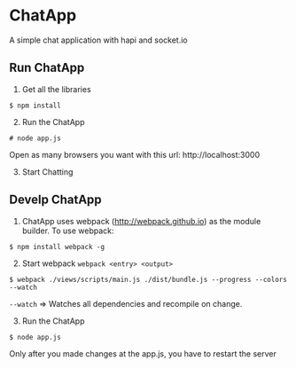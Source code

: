 # ChatApp
A simple chat application with hapi and socket.io



## Run ChatApp
1. Get all the libraries
```
$ npm install
```

2. Run the ChatApp
```
# node app.js
```
Open as many browsers you want with this url: http://localhost:3000

3. Start Chatting

## Develp ChatApp
1. ChatApp uses webpack (http://webpack.github.io) as the module builder. To use webpack:
```
$ npm install webpack -g
```

2. Start webpack `webpack <entry> <output>`
```
$ webpack ./views/scripts/main.js ./dist/bundle.js --progress --colors --watch
```
`--watch` => Watches all dependencies and recompile on change.

3. Run the ChatApp
```
$ node app.js
```
Only after you made changes at the app.js, you have to restart the server
